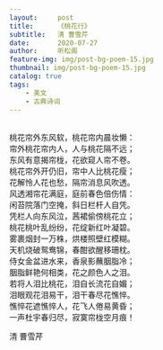 ```yaml
---
layout:     post
title:      《桃花行》
subtitle:   清 曹雪芹
date:       2020-07-27
author:     听松阁
feature-img: img/post-bg-poem-15.jpg
thumbnail: img/post-bg-poem-15.jpg
catalog: true
tags:
    - 美文
    - 古典诗词
---
```

<br>
桃花帘外东风软，桃花帘内晨妆懒：<br>
帘外桃花帘内人，人与桃花隔不远；<br>
东风有意揭帘栊，花欲窥人帘不卷。<br>
桃花帘外开仍旧，帘中人比桃花瘦；<br>
花解怜人花也愁，隔帘消息风吹透。<br>
风透湘帘花满庭，庭前春色倍伤情：<br>
闲苔院落门空掩，斜日栏杆人自凭。<br>
凭栏人向东风泣，茜裙偷傍桃花立；<br>
桃花桃叶乱纷纷，花绽新红叶凝碧。<br>
雾裹烟封一万株，烘楼照壁红模糊。<br>
天机烧破鸳鸯锦，春酣欲醒移珊枕。<br>
侍女金盆进水来，香泉影蘸胭脂冷；<br>
胭脂鲜艳何相类，花之颜色人之泪。<br>
若将人泪比桃花，泪自长流花自媚；<br>
泪眼观花泪易干，泪干春尽花憔悴。<br>
憔悴花遮憔悴人，花飞人倦易黄昏；<br>
一声杜宇春归尽，寂寞帘栊空月痕！<br>


清 曹雪芹
